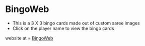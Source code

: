 #  BingoWeb
- This is a 3 X 3 bingo cards made out of custom saree images
- Click on the player name to view the bingo cards


website at = [BingoWeb](https://vidtho.github.io/BingoWeb/)